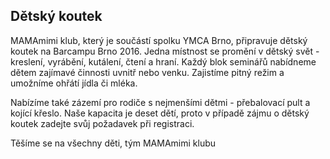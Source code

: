 Dětský koutek
-------------

MAMAmimi klub, který je součástí spolku YMCA Brno, připravuje dětský koutek na Barcampu Brno 2016.
Jedna místnost se promění v dětský svět - kreslení, vyrábění, kutálení, čtení a hraní.
Každý blok seminářů nabídneme dětem zajímavé činnosti uvnitř nebo venku. Zajistíme pitný režim a umožníme ohřátí jídla či mléka.

Nabízíme také zázemí pro rodiče s nejmenšími dětmi - přebalovací pult a kojící křeslo.
Naše kapacita je deset dětí, proto v případě zájmu o dětský koutek zadejte svůj požadavek při registraci.


Těšíme se na všechny děti, tým MAMAmimi klubu